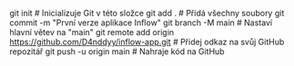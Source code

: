 git init  # Inicializuje Git v této složce
git add .  # Přidá všechny soubory
git commit -m "První verze aplikace Inflow"
git branch -M main  # Nastaví hlavní větev na "main"
git remote add origin https://github.com/D4nddyy/inflow-app.git  # Přidej odkaz na svůj GitHub repozitář
git push -u origin main  # Nahraje kód na GitHub
